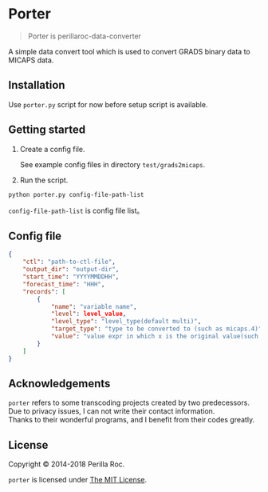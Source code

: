 # Porter

> Porter is perillaroc-data-converter

A simple data convert tool which is used to convert GRADS binary data to MICAPS data.

## Installation

Use `porter.py` script for now before setup script is available. 

## Getting started

1. Create a config file.

    See example config files in directory `test/grads2micaps`.

2. Run the script.

```
python porter.py config-file-path-list
```

`config-file-path-list` is config file list。

## Config file

```json
{
    "ctl": "path-to-ctl-file",
    "output_dir": "output-dir",
    "start_time": "YYYYMMDDHH",
    "forecast_time": "HHH",
    "records": [
        {
            "name": "variable name",
            "level": level_value,
            "level_type": "level_type(default multi)",
            "target_type": "type to be converted to (such as micaps.4)",
            "value": "value expr in which x is the original value(such sa 'x - 273.16')"
        }
    ]
}
```

## Acknowledgements

`porter` refers to some transcoding projects created by two predecessors. 
Due to privacy issues, I can not write their contact information.  
Thanks to their wonderful programs, and I benefit from their codes greatly.

## License

Copyright &copy; 2014-2018 Perilla Roc.

`porter` is licensed under [The MIT License](https://opensource.org/licenses/MIT).
